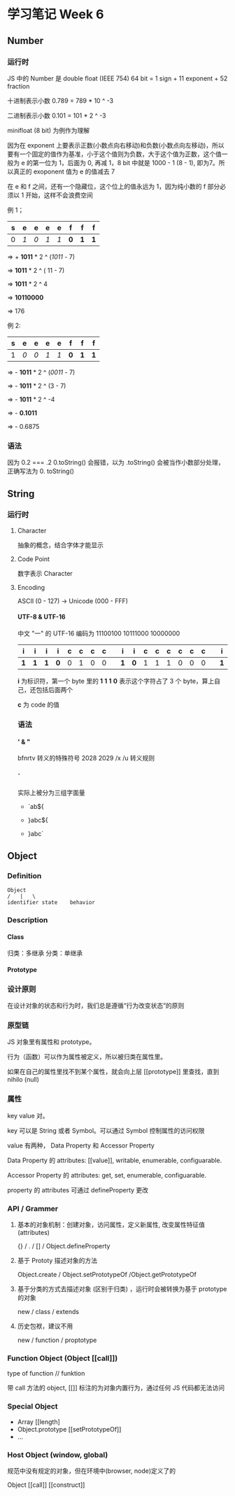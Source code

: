 # 学习笔记 Week 6

## Number

### 运行时

JS 中的 Number 是 double float (IEEE 754)
64 bit = 1 sign + 11 exponent + 52 fraction

十进制表示小数 0.789 = 789 * 10 ^ -3

二进制表示小数 0.101 = 101 * 2 ^ -3

minifloat (8 bit) 为例作为理解

因为在 exponent 上要表示正数(小数点向右移动)和负数(小数点向左移动)，所以要有一个固定的值作为基准，小于这个值则为负数，大于这个值为正数，这个值一般为 e 的第一位为 1，后面为 0, 再减 1，8 bit 中就是 1000 - 1 (8 - 1), 即为7。所以真正的 exoponent 值为 e 的值减去 7

在 e 和 f 之间，还有一个隐藏位，这个位上的值永远为 1，因为纯小数的 f 部分必须以 1 开始，这样不会浪费空间

例 1；

|s|e|e|e|e|f|f|f|
|-|-|-|-|-|-|-|-|
|0|*1*|*0*|*1*|*1*|**0**|**1**|**1**|

=> \+ **1011** * 2 ^ (*1011* - 7)

=> **1011** * 2 ^ ( 11 - 7)

=> **1011** * 2 ^ 4

=> **10110000**

=> 176

例 2:

|s|e|e|e|e|f|f|f|
|-|-|-|-|-|-|-|-|
|1|*0*|*0*|*1*|*1*|**0**|**1**|**1**|

=> \- **1011** * 2 ^ (*0011* - 7)

=> \- **1011** * 2 ^ (3 - 7)

=> \- **1011** * 2 ^ -4

=> \- **0.1011**

=> \- 0.6875

### 语法

因为 0.2 === .2
0.toString() 会报错，以为 .toString() 会被当作小数部分处理，正确写法为 0. toString()

## String

### 运行时

1. Character

    抽象的概念，结合字体才能显示

2. Code Point

    数字表示 Character

3. Encoding

    ASCII (0 - 127) -> Unicode (000 - FFF)

    #### UTF-8 & UTF-16

    中文 "一" 的 UTF-16 编码为 11100100 10111000 10000000

    |**i**|**i**|**i**|**i**|c|c|c|c||**i**|**i**|c|c|c|c|c|c||**i**|**i**|c|c|c|c|c|c|
    |-|-|-|-|-|-|-|-|-|-|-|-|-|-|-|-|-|-|-|-|-|-|-|-|-|-|
    |**1**|**1**|**1**|**0**|0|1|0|0||**1**|**0**|1|1|1|0|0|0||**1**|**0**|0|0|0|0|0|0|

    **i** 为标识符，第一个 byte 里的 **1** **1** **1** **0** 表示这个字符占了 3 个 byte，算上自己，还包括后面两个
    
    **c** 为 code 的值

    ### 语法

    #### ' & "

    bfnrtv 转义的特殊符号 2028 2029 /x /u 转义规则

    ### `

    实际上被分为三组字面量
    * `ab${

    * }abc${
        
    * }abc`

## Object

### Definition

    Object
    /   |   \
    identifier state    behavior

### Description

#### Class

归类：多继承
分类：单继承

#### Prototype

### 设计原则

在设计对象的状态和行为时，我们总是遵循“行为改变状态”的原则

### 原型链

JS 对象里有属性和 prototype。

行为（函数）可以作为属性被定义，所以被归类在属性里。

如果在自己的属性里找不到某个属性，就会向上层 [[prototype]] 里查找，直到 nihilo (null)

### 属性

key value 对。

key 可以是 String 或者 Symbol。可以通过 Symbol 控制属性的访问权限

value 有两种， Data Property 和 Accessor Property

Data Property 的 attributes: [[value]], writable, enumerable, configuarable.

Accessor Property 的 attributes: get, set, enumerable, configuarable.

property 的 attributes 可通过 defineProperty 更改

### API / Grammer

1. 基本的对象机制：创建对象，访问属性，定义新属性, 改变属性特征值(attributes)
    
    {} / . / [] / Object.defineProperty

2. 基于 Prototy 描述对象的方法

    Object.create / Object.setPrototypeOf /Object.getPrototypeOf

3. 基于分类的方式去描述对象 (区别于归类) ，运行时会被转换为基于 prototype 的对象

    new / class / extends

4. 历史包袱，建议不用

    new / function / proptotype

### Function Object (Object [[call]])

type of function // funktion

带 call 方法的 object, [[]] 标注的为对象内置行为，通过任何 JS 代码都无法访问

### Special Object

* Array [[length]
* Object.prototype [[setPrototypeOf]]
* ...

### Host Object (window, global)

规范中没有规定的对象，但在环境中(browser, node)定义了的

Object [[call]] [[construct]]



    